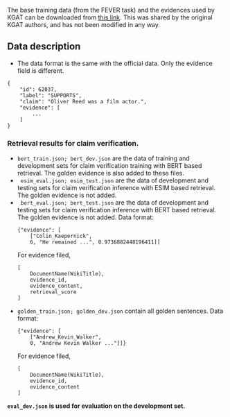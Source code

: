 The base training data (from the FEVER task) and the evidences used by KGAT can be downloaded from [this link](https://thunlp.oss-cn-qingdao.aliyuncs.com/KernelGAT/FEVER/KernelGAT.zip). This was shared by the original KGAT authors, and has not been modified in any way.

## Data description
* The data format is the same with the official data. Only the evidence field is different.
```
{
    "id": 62037,
    "label": "SUPPORTS",
    "claim": "Oliver Reed was a film actor.",
    "evidence": [
        ...
    ]
}
```
    
### Retrieval results for claim verification.
* ``bert_train.json; bert_dev.json`` are the data of training and development sets for claim verification training with BERT based retrieval. The golden evidence is also added to these files. 
* `` esim_eval.json; esim_test.json`` are the data of development and testing sets for claim verification inference with ESIM based retrieval. The golden evidence is not added. 
* `` bert_eval.json; bert_test.json`` are the data of development and testing sets for claim verification inference with BERT based retrieval. The golden evidence is not added. 
    Data format:
    ```
    {"evidence": [
        ["Colin_Kaepernick", 
        6, "He remained ...", 0.9736882448196411]]
    ```
    For evidence filed, 
    ```
    [
        DocumentName(WikiTitle),
        evidence_id,
        evidence_content,
        retrieval_score
    ]
    ```
* ``golden_train.json; golden_dev.json`` contain all golden sentences.
    Data format:
    ```
    {"evidence": [
        ["Andrew_Kevin_Walker", 
        0, "Andrew Kevin Walker ..."]]}
    ```
    For evidence filed,
    ```
    [
        DocumentName(WikiTitle),
        evidence_id,
        evidence_content
    ]
    ```

**``eval_dev.json`` is used for evaluation on the development set.**
